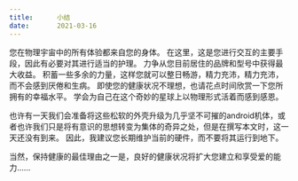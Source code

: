 ```yaml
---
title:      小结
date:       2021-03-16
---
```


您在物理宇宙中的所有体验都来自您的身体。 在这里，这是您进行交互的主要手段，因此有必要对其进行适当的护理。 力争从您目前居住的品牌和型号中获得最大收益。 积蓄一些多余的力量，这样您就可以整日畅游，精力充沛，精力充沛，而不会感到厌倦和生病。 即使您的健康状况不理想，也请花点时间欣赏一下您所拥有的幸福水平。 学会为自己在这个奇妙的星球上以物理形式活着而感到感恩。

也许有一天我们会准备将这些松软的外壳升级为几乎坚不可摧的android机体，或者也许我们只是将有意识的思想转变为集体的奇异之处，但是在撰写本文时，这一天还没有到来。 因此，我建议您长期维护当前的硬件，而不要将其运行到地下。

当然，保持健康的最佳理由之一是，良好的健康状况将扩大您建立和享受爱的能力……

